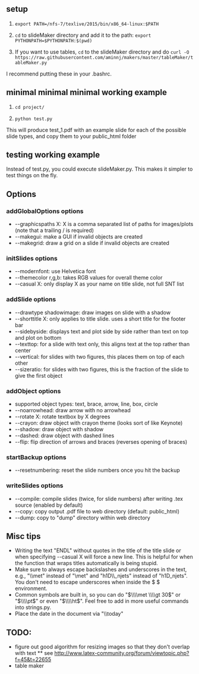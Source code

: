 ## setup
1) `export PATH=/nfs-7/texlive/2015/bin/x86_64-linux:$PATH`

2) `cd` to slideMaker directory and add it to the path: `export PYTHONPATH=$PYTHONPATH:$(pwd)`

3) If you want to use tables, `cd` to the slideMaker directory and do `curl -O https://raw.githubusercontent.com/aminnj/makers/master/tableMaker/tableMaker.py`

I recommend putting these in your .bashrc.

## minimal minimal minimal working example
1) `cd project/`

2) `python test.py`

This will produce test_1.pdf with an example slide for each of the possible slide types, and copy them to your public_html folder

## testing working example
Instead of test.py, you could execute slideMaker.py. This makes it simpler to test things on the fly.

## Options
### addGlobalOptions options
  * --graphicspaths X: X is a comma separated list of paths for images/plots (note that a trailing / is required)
  * --makegui: make a GUI if invalid objects are created
  * --makegrid: draw a grid on a slide if invalid objects are created

### initSlides options
  * --modernfont: use Helvetica font
  * --themecolor r,g,b: takes RGB values for overall theme color
  * --casual X: only display X as your name on title slide, not full SNT list

### addSlide options
  * --drawtype shadowimage: draw images on slide with a shadow
  * --shorttitle X: only applies to title slide. uses a short title for the footer bar
  * --sidebyside: displays text and plot side by side rather than text on top and plot on bottom
  * --texttop: for a slide with text only, this aligns text at the top rather than center
  * --vertical: for slides with two figures, this places them on top of each other
  * --sizeratio: for slides with two figures, this is the fraction of the slide to give the first object

### addObject options
  * supported object types: text, brace, arrow, line, box, circle
  * --noarrowhead: draw arrow with no arrowhead
  * --rotate X: rotate textbox by X degrees
  * --crayon: draw object with crayon theme (looks sort of like Keynote)
  * --shadow: draw object with shadow
  * --dashed: draw object with dashed lines
  * --flip: flip direction of arrows and braces (reverses opening of braces)

### startBackup options
  * --resetnumbering: reset the slide numbers once you hit the backup

### writeSlides options
  * --compile: compile slides (twice, for slide numbers) after writing .tex source (enabled by default)
  * --copy: copy output .pdf file to web directory (default: public_html)
  * --dump: copy to "dump" directory within web directory

## Misc tips
  * Writing the text "ENDL" without quotes in the title of the title slide or when specifying --casual X will force
    a new line. This is helpful for when the function that wraps titles automatically is being stupid.
  * Make sure to always escape backslashes and underscores in the text, e.g., "\\\\met" instead of "\met" and
    "h1D\\\\_njets" instead of "h1D_njets". You don't need to escape underscores when inside the $ $ environment.
  * Common symbols are built in, so you can do "$\\\\met \\\\gt 30$" or "$\\\\pt$" or even "$\\\\ht$". Feel free to add in more useful 
    commands into strings.py.
  * Place the date in the document via "\\\\today"

## TODO:
  * figure out good algorithm for resizing images so that they don't overlap with text
  ** see http://www.latex-community.org/forum/viewtopic.php?f=45&t=22655
  * table maker
